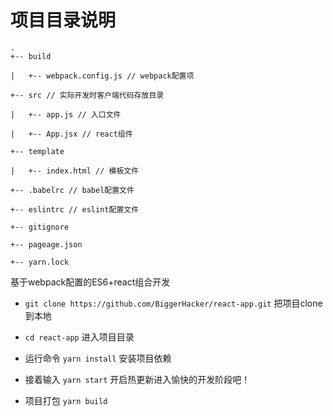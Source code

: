 # 项目目录说明
```
.
+-- build

|   +-- webpack.config.js // webpack配置项

+-- src // 实际开发时客户端代码存放目录

|   +-- app.js // 入口文件

|   +-- App.jsx // react组件

+-- template

|   +-- index.html // 模板文件

+-- .babelrc // babel配置文件

+-- eslintrc // eslint配置文件

+-- gitignore

+-- pageage.json

+-- yarn.lock
```

基于webpack配置的ES6+react组合开发
* ```git clone https://github.com/BiggerHacker/react-app.git``` 把项目clone到本地

* ```cd react-app``` 进入项目目录

* 运行命令 ```yarn install``` 安装项目依赖

* 接着输入 ```yarn start``` 开启热更新进入愉快的开发阶段吧！

* 项目打包 ```yarn build```
